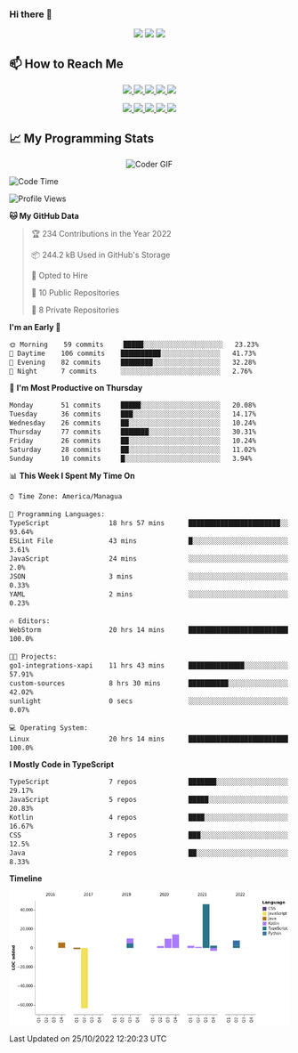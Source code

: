 ### Hi there 👋

<!--
**DevKenny/DevKenny** is a ✨ _special_ ✨ repository because its `README.md` (this file) appears on your GitHub profile.

Here are some ideas to get you started:

- 🔭 I’m currently working on ...
- 🌱 I’m currently learning ...
- 👯 I’m looking to collaborate on ...
- 🤔 I’m looking for help with ...
- 💬 Ask me about ...
- 📫 How to reach me: ...
- 😄 Pronouns: ...
- ⚡ Fun fact: ...
-->

<p align = "center">
  <img src="https://github-readme-stats.vercel.app/api?username=DevKenny&count_private=true&show_icons=true&theme=graywhite&line_height=30&hide_border=true">
  <img src="https://github-readme-stats.vercel.app/api/top-langs/?username=DevKenny&hide=html,css&theme=graywhite&hide_border=true">
  <img src="https://github-profile-summary-cards.vercel.app/api/cards/profile-details?username=DevKenny&theme=vue">
</p>

## 📫 How to Reach Me

<p align="center">
 <a href="https://devkenny.github.io">
  <img src="https://img.shields.io/badge/DevKenny-%23206A5D.svg?&style=for-the-badge&logo=jquery&logoColor=white" />
 </a>

 <a href="https://www.linkedin.com/in/hreal92">
  <img src="https://img.shields.io/badge/connect-%230077B5.svg?&style=for-the-badge&logo=linkedin&logoColor=white" />
 </a>

 <a href="https://join.skype.com/invite/IQ6gVADlpBSM">
  <img src="https://img.shields.io/badge/chat-%2300AFF0.svg?&style=for-the-badge&logo=skype&logoColor=white" />
 </a>

 <a href="mailto:realherrold@gmail.com">
  <img src="https://img.shields.io/badge/email-%23C14438.svg?&style=for-the-badge&logo=Gmail&logoColor=white" />
 </a>

 <a href="https://wa.me/50589517503">
  <img src="https://img.shields.io/badge/Whatsapp-%2300BFA5.svg?&style=for-the-badge&logo=Whatsapp&logoColor=white" />
 </a>
</p>

<p align="center">
  <a href="#">
    <img src="https://badges.pufler.dev/visits/DevKenny/DevKenny?style=flat-square&color=green&logo=github">
  </a>
  <a href="#">
    <img src="https://badges.pufler.dev/years/DevKenny?style=flat-square&color=green&logo=github">
  </a>
  <a href="#">
    <img src="https://badges.pufler.dev/repos/DevKenny?style=flat-square&color=green&logo=github">
  </a>
  <a href="#">
    <img src="https://badges.pufler.dev/gists/DevKenny?style=flat-square&color=green&logo=github">
  </a>
  <a href="#">
    <img src="https://badges.pufler.dev/commits/monthly/DevKenny?style=flat-square&color=green&logo=github">
  </a>
</p>

## 📈 My Programming Stats

<p align="center">
 <img src="https://www.mygo.ge/uploads/blog/1584023795.jpg" alt="Coder GIF" style="max-width:500px">
</p>

<!--START_SECTION:waka-->
![Code Time](http://img.shields.io/badge/Code%20Time-4%2C429%20hrs%2043%20mins-blue)

![Profile Views](http://img.shields.io/badge/Profile%20Views-0-blue)

**🐱 My GitHub Data** 

> 🏆 234 Contributions in the Year 2022
 > 
> 📦 244.2 kB Used in GitHub's Storage 
 > 
> 💼 Opted to Hire
 > 
> 📜 10 Public Repositories 
 > 
> 🔑 8 Private Repositories  
 > 
**I'm an Early 🐤** 

```text
🌞 Morning    59 commits     █████░░░░░░░░░░░░░░░░░░░░   23.23% 
🌆 Daytime    106 commits    ██████████░░░░░░░░░░░░░░░   41.73% 
🌃 Evening    82 commits     ████████░░░░░░░░░░░░░░░░░   32.28% 
🌙 Night      7 commits      ░░░░░░░░░░░░░░░░░░░░░░░░░   2.76%

```
📅 **I'm Most Productive on Thursday** 

```text
Monday       51 commits     █████░░░░░░░░░░░░░░░░░░░░   20.08% 
Tuesday      36 commits     ███░░░░░░░░░░░░░░░░░░░░░░   14.17% 
Wednesday    26 commits     ██░░░░░░░░░░░░░░░░░░░░░░░   10.24% 
Thursday     77 commits     ███████░░░░░░░░░░░░░░░░░░   30.31% 
Friday       26 commits     ██░░░░░░░░░░░░░░░░░░░░░░░   10.24% 
Saturday     28 commits     ██░░░░░░░░░░░░░░░░░░░░░░░   11.02% 
Sunday       10 commits     █░░░░░░░░░░░░░░░░░░░░░░░░   3.94%

```


📊 **This Week I Spent My Time On** 

```text
⌚︎ Time Zone: America/Managua

💬 Programming Languages: 
TypeScript               18 hrs 57 mins      ███████████████████████░░   93.64% 
ESLint File              43 mins             █░░░░░░░░░░░░░░░░░░░░░░░░   3.61% 
JavaScript               24 mins             ░░░░░░░░░░░░░░░░░░░░░░░░░   2.0% 
JSON                     3 mins              ░░░░░░░░░░░░░░░░░░░░░░░░░   0.33% 
YAML                     2 mins              ░░░░░░░░░░░░░░░░░░░░░░░░░   0.23%

🔥 Editors: 
WebStorm                 20 hrs 14 mins      █████████████████████████   100.0%

🐱‍💻 Projects: 
go1-integrations-xapi    11 hrs 43 mins      ██████████████░░░░░░░░░░░   57.91% 
custom-sources           8 hrs 30 mins       ██████████░░░░░░░░░░░░░░░   42.02% 
sunlight                 0 secs              ░░░░░░░░░░░░░░░░░░░░░░░░░   0.07%

💻 Operating System: 
Linux                    20 hrs 14 mins      █████████████████████████   100.0%

```

**I Mostly Code in TypeScript** 

```text
TypeScript               7 repos             ███████░░░░░░░░░░░░░░░░░░   29.17% 
JavaScript               5 repos             █████░░░░░░░░░░░░░░░░░░░░   20.83% 
Kotlin                   4 repos             ████░░░░░░░░░░░░░░░░░░░░░   16.67% 
CSS                      3 repos             ███░░░░░░░░░░░░░░░░░░░░░░   12.5% 
Java                     2 repos             ██░░░░░░░░░░░░░░░░░░░░░░░   8.33%

```


**Timeline**

![Chart not found](https://raw.githubusercontent.com/DevKenny/DevKenny/main/charts/bar_graph.png) 


 Last Updated on 25/10/2022 12:20:23 UTC
<!--END_SECTION:waka-->
